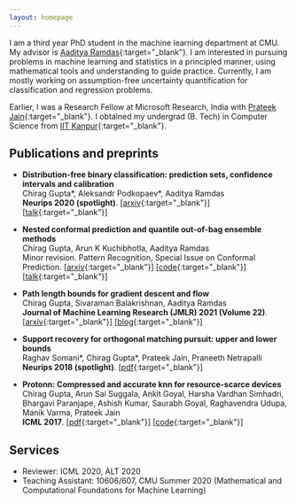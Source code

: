 ```yaml
---
layout: homepage
---
```


I am a third year PhD student in the machine learning department at CMU. My advisor is [Aaditya Ramdas](http://stat.cmu.edu/~aramdas/){:target="_blank"}. I am interested in pursuing problems in machine learning and statistics in a principled manner, using mathematical tools and understanding to guide practice. Currently, I am mostly working on assumption-free uncertainty quantification for classification and regression problems. 

Earlier, I was a Research Fellow at Microsoft Research, India with [Prateek Jain](http://www.prateekjain.org/){:target="_blank"}. I obtained my undergrad (B. Tech) in Computer Science from [IIT Kanpur](http://www.iitk.ac.in/){:target="_blank"}.

## Publications and preprints

- **Distribution-free binary classification: prediction sets, confidence intervals and calibration**
  <br>
  Chirag Gupta\*, Aleksandr Podkopaev\*, Aaditya Ramdas
  <br>
  **Neurips 2020  (spotlight)**.
  [[arxiv](https://arxiv.org/abs/2006.10564){:target="_blank"}] [[talk](https://www.youtube.com/watch?v=tWGb_4_jVao){:target="_blank"}]

- **Nested conformal prediction and quantile out-of-bag ensemble methods**
  <br>
  Chirag Gupta, Arun K Kuchibhotla, Aaditya Ramdas
  <br>
  Minor revision. Pattern Recognition, Special Issue on Conformal Prediction. 
  [[arxiv](https://arxiv.org/abs/1910.10562){:target="_blank"}] [[code](https://github.com/AIgen/QOOB){:target="_blank"}] [[talk](https://www.youtube.com/watch?v=91B_a5baDyA){:target="_blank"}]

- **Path length bounds for gradient descent and flow**
  <br>
  Chirag Gupta, Sivaraman Balakrishnan, Aaditya Ramdas
  <br>
  **Journal of Machine Learning Research (JMLR) 2021 (Volume 22)**.
  [[arxiv](https://arxiv.org/abs/1908.01089){:target="_blank"}] [[blog](https://blog.ml.cmu.edu/2019/10/25/path-length-bounds-for-gradient-descent/){:target="_blank"}]

- **Support recovery for orthogonal matching pursuit: upper and lower bounds**
  <br>
  Raghav Somani\*, Chirag Gupta\*, Prateek Jain, Praneeth Netrapalli
  <br>
  **Neurips 2018 (spotlight)**.
  [[pdf](http://papers.nips.cc/paper/8279-support-recovery-for-orthogonal-matching-pursuit-upper-and-lower-bounds.pdf){:target="_blank"}]

- **Protonn: Compressed and accurate knn for resource-scarce devices**
  <br>
  Chirag Gupta, Arun Sai Suggala, Ankit Goyal, Harsha Vardhan Simhadri, Bhargavi Paranjape, Ashish Kumar, Saurabh Goyal, Raghavendra Udupa, Manik Varma, Prateek Jain
  <br>
  **ICML 2017**.
  [[pdf](http://proceedings.mlr.press/v70/gupta17a.html){:target="_blank"}] [[code](https://github.com/Microsoft/EdgeML){:target="_blank"}] 


## Services

- Reviewer: ICML 2020, ALT 2020
- Teaching Assistant: 10606/607, CMU Summer 2020 (Mathematical and Computational Foundations for Machine Learning)
